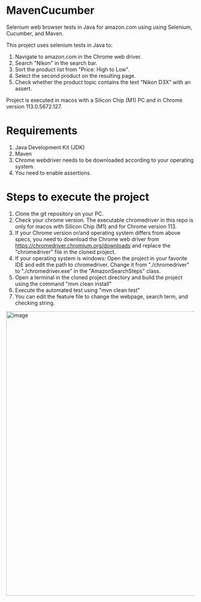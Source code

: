 # MavenCucumber

Selenium web browser tests in Java for amazon.com using using Selenium, Cucumber, and Maven.

This project uses selenium tests in Java to:
  1. Navigate to amazon.com in the Chrome web driver.
  2. Search "Nikon" in the search bar.
  3. Sort the product list from "Price: High to Low".
  4. Select the second product on the resulting page.
  5. Check whether the product topic contains the text “Nikon D3X” with an assert.

Project is executed in macos with a Silicon Chip (M1) PC and in Chrome version 113.0.5672.127.

# Requirements
  1. Java Development Kit (JDK)
  2. Maven
  3. Chrome webdriver needs to be downloaded according to your operating system.
  4. You need to enable assertions.

# Steps to execute the project
  1. Clone the git repository on your PC.
  2. Check your chrome version. The executable chromedriver in this repo is only for macos with Silicon Chip (M1) and for Chrome version 113.
  3. If your Chrome version or/and operating system differs from above specs, you need to download the Chrome web driver from https://chromedriver.chromium.org/downloads and replace the "chromedriver" file in the cloned project.
  4. If your operating system is windows:
        Open the project in your favorite IDE and edit the path to chromedriver. Change it from "./chromedriver" to "./chromedriver.exe" in the "AmazonSearchSteps" class.
  6. Open a terminal in the cloned project directory and build the project using the command "mvn clean install"
  7. Execute the automated test using "mvn clean test"
  8. You can edit the feature file to change the webpage, search term, and checking string.

<img width="759" alt="image" src="https://github.com/Kalpana19950117/MavenCucumber/assets/63944272/10ca1359-11a1-46cf-8560-0130844acd0d">

  

